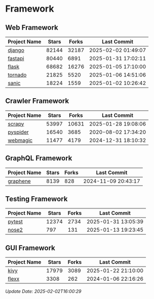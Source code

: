 # Framework

## Web Framework
| Project Name | Stars | Forks | Last Commit |
| ------------ | ----- | ----- | ----------- |
| [django](https://github.com/django/django) | 82144 | 32187 | 2025-02-02 01:49:07 |
| [fastapi](https://github.com/fastapi/fastapi) | 80440 | 6891 | 2025-01-31 17:02:11 |
| [flask](https://github.com/pallets/flask) | 68682 | 16276 | 2025-01-05 17:10:00 |
| [tornado](https://github.com/tornadoweb/tornado) | 21825 | 5520 | 2025-01-06 14:51:06 |
| [sanic](https://github.com/sanic-org/sanic) | 18224 | 1559 | 2025-01-02 10:26:42 |

## Crawler Framework
| Project Name | Stars | Forks | Last Commit |
| ------------ | ----- | ----- | ----------- |
| [scrapy](https://github.com/scrapy/scrapy) | 53997 | 10631 | 2025-01-28 19:08:06 |
| [pyspider](https://github.com/binux/pyspider) | 16540 | 3685 | 2020-08-02 17:34:20 |
| [webmagic](https://github.com/code4craft/webmagic) | 11477 | 4179 | 2024-12-31 18:10:32 |

## GraphQL Framework
| Project Name | Stars | Forks | Last Commit |
| ------------ | ----- | ----- | ----------- |
| [graphene](https://github.com/graphql-python/graphene) | 8139 | 828 | 2024-11-09 20:43:17 |

## Testing Framework
| Project Name | Stars | Forks | Last Commit |
| ------------ | ----- | ----- | ----------- |
| [pytest](https://github.com/pytest-dev/pytest) | 12374 | 2734 | 2025-01-31 13:05:39 |
| [nose2](https://github.com/nose-devs/nose2) | 797 | 131 | 2025-01-13 19:23:45 |

## GUI Framework
| Project Name | Stars | Forks | Last Commit |
| ------------ | ----- | ----- | ----------- |
| [kivy](https://github.com/kivy/kivy) | 17979 | 3089 | 2025-01-22 21:10:00 |
| [flexx](https://github.com/flexxui/flexx) | 3308 | 262 | 2024-01-06 22:16:26 |

*Update Date: 2025-02-02T16:00:29*